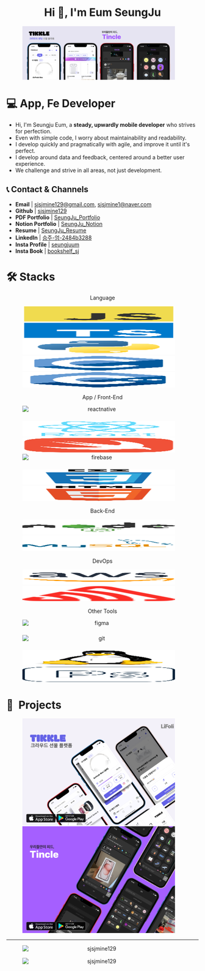 <h1 align="center">Hi 👋, I'm Eum SeungJu</h1>

<p align="center">
  <img src="title.png" alt="Title Image" width="800" >
</p>


# 💻 App, Fe Developer

- Hi, I'm Seungju Eum, a **steady, upwardly mobile developer** who strives for perfection.
- Even with simple code, I worry about maintainability and readability.
- I develop quickly and pragmatically with agile, and improve it until it's perfect.
- I develop around data and feedback, centered around a better user experience.
- We challenge and strive in all areas, not just development.

## 📞 Contact & Channels

- **Email** | sjsjmine129@gmail.com, sjsjmine1@naver.com
- **Github** | [sjsjmine129](https://github.com/sjsjmine129)
- **PDF Portfolio** | [SeungJu_Portfolio](https://drive.google.com/file/d/1hy6GEb51YxeHGsvbxAtTIteeWjarLZj-/view?usp=drive_link)
- **Notion Portfolio** | [SeungJu_Notion](https://eumseungju.notion.site/Eum-SeungJu-51ffd9329341468aaba64686126faee3?pvs=4)
- **Resume** | [SeungJu_Resume](https://drive.google.com/file/d/1YW3YPffQOY3fS7HTfcTjYqPRvKetBDOD/view?usp=drive_link)
- **LinkedIn** | [승주-엄-2484b3288](https://www.linkedin.com/in/%EC%8A%B9%EC%A3%BC-%EC%97%84-2484b3288/)
- **Insta Profile** | [seungjuum](https://www.instagram.com/seungjuum/)
- **Insta Book** | [bookshelf_sj](https://www.instagram.com/bookshelf_sj/)

# 🛠 Stacks

Language

<p align="left">
  <img src="https://raw.githubusercontent.com/devicons/devicon/master/icons/javascript/javascript-original.svg" alt="javascript" width="40" height="40"/>
  <img src="https://raw.githubusercontent.com/devicons/devicon/master/icons/typescript/typescript-original.svg" alt="typescript" width="40" height="40"/>
  <img src="https://raw.githubusercontent.com/devicons/devicon/master/icons/python/python-original.svg" alt="python" width="40" height="40"/> 
  <img src="https://raw.githubusercontent.com/devicons/devicon/master/icons/c/c-original.svg" alt="c" width="40" height="40"/>
  <img src="https://raw.githubusercontent.com/devicons/devicon/master/icons/cplusplus/cplusplus-original.svg" alt="cplusplus" width="40" height="40"/> 
</p>

App / Front-End

<p align="left"> 
  <img src="https://reactnative.dev/img/header_logo.svg" alt="reactnative" width="40" height="40"/>
  <img src="https://raw.githubusercontent.com/devicons/devicon/master/icons/react/react-original-wordmark.svg" alt="react" width="40" height="40"/> 
  <img src="https://raw.githubusercontent.com/devicons/devicon/master/icons/swift/swift-original.svg" alt="swift" width="40" height="40"/>
  <img src="https://www.vectorlogo.zone/logos/firebase/firebase-icon.svg" alt="firebase" width="40" height="40"/> 
  <img src="https://raw.githubusercontent.com/devicons/devicon/master/icons/css3/css3-original-wordmark.svg" alt="css3" width="40" height="40"/>
  <img src="https://raw.githubusercontent.com/devicons/devicon/master/icons/html5/html5-original-wordmark.svg" alt="html5" width="40" height="40"/>
</p>

Back-End

<p align="left">
  <img src="https://raw.githubusercontent.com/devicons/devicon/master/icons/nodejs/nodejs-original-wordmark.svg" alt="nodejs" width="40" height="40"/>
  <img src="https://raw.githubusercontent.com/devicons/devicon/master/icons/mysql/mysql-original-wordmark.svg" alt="mysql" width="40" height="40"/>
</p>

DevOps

<p align="left">
   <img src="https://raw.githubusercontent.com/devicons/devicon/master/icons/amazonwebservices/amazonwebservices-original-wordmark.svg" alt="aws" width="40" height="40"/>
  <img src="Sentry.svg" alt="mysql" width="40" height="40"/>
</p>

Other Tools

<p align="left">
  <img src="https://www.vectorlogo.zone/logos/figma/figma-icon.svg" alt="figma" width="40" height="40"/> 
  <img src="https://www.vectorlogo.zone/logos/git-scm/git-scm-icon.svg" alt="git" width="40" height="40"/> 
  <img src="https://raw.githubusercontent.com/devicons/devicon/master/icons/linux/linux-original.svg" alt="linux" width="40" height="40"/> 
  <img src="https://raw.githubusercontent.com/devicons/devicon/master/icons/photoshop/photoshop-line.svg" alt="photoshop" width="40" height="40"/>
</p>

# 🎈  Projects

<style>
  @media (min-width: 600px) {
    p {
      text-align: center;
    }

    img {
      width: 400px;
      margin-right: 20px;
      display: inline-block;
    }
  }

  @media (max-width: 599px) {
    img {
      width: 100%;
      margin-bottom: 10px;
    }
  }
</style>

<p align="center">
  <a href="https://eumseungju.notion.site/TIKKLE-6d775f688dc04a41bb54d1b9b4cff18d?pvs=4">
    <img src="tikkle.png" alt="tikkle">
  </a>

  <a href="https://eumseungju.notion.site/Tincle-342f1f3b0a134fd894957c466ed5cccd?pvs=4">
    <img src="tincle.png" alt="tincle">
  </a>
</p>

---

<p>
  <img align="cneter" src="https://github-readme-stats.vercel.app/api/top-langs?username=sjsjmine129&show_icons=true&locale=en&layout=compact" alt="sjsjmine129" />
</p>
<p>
<img align="center" src="https://github-readme-streak-stats.herokuapp.com/?user=sjsjmine129&" alt="sjsjmine129" />
</p>
